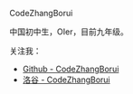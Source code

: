CodeZhangBorui

中国初中生，OIer，目前九年级。

关注我：

- [Github - CodeZhangBorui](https://github.com/CodeZhangBorui)
- [洛谷 - CodeZhangBorui](https://www.luogu.com.cn/user/303961)
